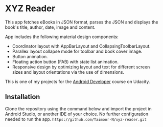 # XYZ Reader
This app fetches eBooks in JSON format, parses the JSON and displays the book's title, author, date, image and content.

App includes the following material design components:
* Coordinator layout with AppBarLayout and CollapsingToolbarLayout.
* Parallex layout collapse mode for toolbar and book cover image.
* Button animation.
* Floating action button (FAB) with state list animation.
* Responsive design by optimizing layout and text for different screen sizes and layout orientations via the use of dimensions.

This is one of my projects for the [Android Developer](https://www.udacity.com/course/android-developer-nanodegree-by-google--nd801) course on Udacity.

## Installation
Clone the repository using the command below and import the project in Android Studio, or another IDE of your choice. No further configuration needed to run the app.
`https://github.com/Taimoor-N/xyz-reader.git`
